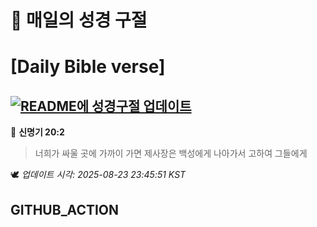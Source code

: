 # 🙏 매일의 성경 구절
# [Daily Bible verse]
## [![README에 성경구절 업데이트](https://github.com/DONGSUKA/first_test/actions/workflows/update-readme-bible.yml/badge.svg)](https://github.com/DONGSUKA/first_test/actions/workflows/update-readme-bible.yml)
<!-- START_BIBLE_VERSE -->
📖 **신명기 20:2**
> 너희가 싸울 곳에 가까이 가면 제사장은 백성에게 나아가서 고하여 그들에게

🕊️ _업데이트 시각: 2025-08-23 23:45:51 KST_
  <!-- END_BIBLE_VERSE -->
## GITHUB_ACTION
